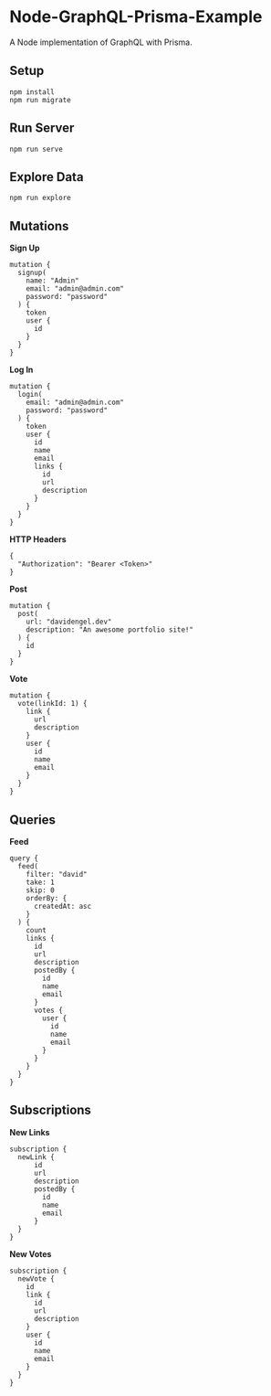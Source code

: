 # Node-GraphQL-Prisma-Example
A Node implementation of GraphQL with Prisma.

## Setup
```
npm install
npm run migrate
```

## Run Server
```
npm run serve
```

## Explore Data
```
npm run explore
```

## Mutations
**Sign Up**
```
mutation {
  signup(
    name: "Admin"
    email: "admin@admin.com"
    password: "password"
  ) {
    token
    user {
      id
    }
  }
}
```

**Log In**
```
mutation {
  login(
    email: "admin@admin.com"
    password: "password"
  ) {
    token
    user {
      id
      name
      email
      links {
        id
        url
        description
      }
    }
  }
}
```

**HTTP Headers**
```
{
  "Authorization": "Bearer <Token>"
}
```

**Post**
```
mutation {
  post(
    url: "davidengel.dev"
    description: "An awesome portfolio site!"
  ) {
    id
  }
}
```

**Vote**
```
mutation {
  vote(linkId: 1) {
    link {
      url
      description
    }
    user {
      id
      name
      email
    }
  }
}
```

## Queries
**Feed**
```
query {
  feed(
    filter: "david"
    take: 1
    skip: 0
    orderBy: {
      createdAt: asc
    }
  ) {
    count
    links {
      id
      url
      description
      postedBy {
        id
        name
        email
      }
      votes {
        user {
          id
          name
          email
        }
      }
    }
  }
}
```

## Subscriptions
**New Links**
```
subscription {
  newLink {
      id
      url
      description
      postedBy {
        id
        name
        email
      }
  }
}
```

**New Votes**
```
subscription {
  newVote {
    id
    link {
      id
      url
      description
    }
    user {
      id
      name
      email
    }
  }
}
```
